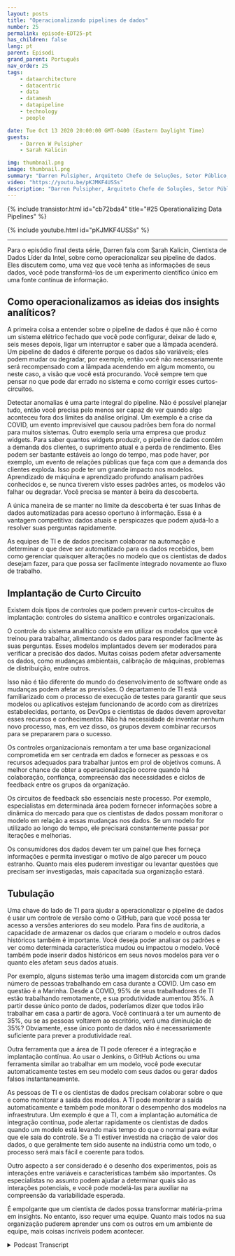 ```yaml
---
layout: posts
title: "Operacionalizando pipelines de dados"
number: 25
permalink: episode-EDT25-pt
has_children: false
lang: pt
parent: Episodi
grand_parent: Português
nav_order: 25
tags:
    - dataarchitecture
    - datacentric
    - data
    - datamesh
    - datapipeline
    - technology
    - people

date: Tue Oct 13 2020 20:00:00 GMT-0400 (Eastern Daylight Time)
guests:
    - Darren W Pulsipher
    - Sarah Kalicin

img: thumbnail.png
image: thumbnail.png
summary: "Darren Pulsipher, Arquiteto Chefe de Soluções, Setor Público, Intel, conversa com Sarah Kalicin, Cientista de Dados Líder, Intel, sobre a operacionalização do pipeline de dados da sua organização. É necessário um esforço em equipe para modelar, monitorar e produzir uma fonte contínua de informações valiosas. Este é o episódio final da série Iniciando sua Transformação Organizacional para se Tornar Centrado em Dados."
video: "https://youtu.be/pKJMKF4USSs"
description: "Darren Pulsipher, Arquiteto Chefe de Soluções, Setor Público, Intel, conversa com Sarah Kalicin, Cientista de Dados Líder, Intel, sobre a operacionalização do pipeline de dados da sua organização. É necessário um esforço em equipe para modelar, monitorar e produzir uma fonte contínua de informações valiosas. Este é o episódio final da série Iniciando sua Transformação Organizacional para se Tornar Centrado em Dados."
---
```


<div>
{% include transistor.html id="cb72bda4" title="#25 Operationalizing Data Pipelines" %}

{% include youtube.html id="pKJMKF4USSs" %}
</div>

---

Para o episódio final desta série, Darren fala com Sarah Kalicin, Cientista de Dados Líder da Intel, sobre como operacionalizar seu pipeline de dados. Eles discutem como, uma vez que você tenha as informações de seus dados, você pode transformá-los de um experimento científico único em uma fonte contínua de informação.

## Como operacionalizamos as ideias dos insights analíticos?

A primeira coisa a entender sobre o pipeline de dados é que não é como um sistema elétrico fechado que você pode configurar, deixar de lado e, seis meses depois, ligar um interruptor e saber que a lâmpada acenderá. Um pipeline de dados é diferente porque os dados são variáveis; eles podem mudar ou degradar, por exemplo, então você não necessariamente será recompensado com a lâmpada acendendo em algum momento, ou neste caso, a visão que você está procurando. Você sempre tem que pensar no que pode dar errado no sistema e como corrigir esses curtos-circuitos.

Detectar anomalias é uma parte integral do pipeline. Não é possível planejar tudo, então você precisa pelo menos ser capaz de ver quando algo aconteceu fora dos limites da análise original. Um exemplo é a crise da COVID, um evento imprevisível que causou padrões bem fora do normal para muitos sistemas. Outro exemplo seria uma empresa que produz widgets. Para saber quantos widgets produzir, o pipeline de dados contém a demanda dos clientes, o suprimento atual e a perda de rendimento. Eles podem ser bastante estáveis ao longo do tempo, mas pode haver, por exemplo, um evento de relações públicas que faça com que a demanda dos clientes exploda. Isso pode ter um grande impacto nos modelos. Aprendizado de máquina e aprendizado profundo analisam padrões conhecidos e, se nunca tiverem visto esses padrões antes, os modelos vão falhar ou degradar. Você precisa se manter à beira da descoberta.

A única maneira de se manter no limite da descoberta é ter suas linhas de dados automatizadas para acesso oportuno à informação. Essa é a vantagem competitiva: dados atuais e perspicazes que podem ajudá-lo a resolver suas perguntas rapidamente.

As equipes de TI e de dados precisam colaborar na automação e determinar o que deve ser automatizado para os dados recebidos, bem como gerenciar quaisquer alterações no modelo que os cientistas de dados desejam fazer, para que possa ser facilmente integrado novamente ao fluxo de trabalho.

## Implantação de Curto Circuito

Existem dois tipos de controles que podem prevenir curtos-circuitos de implantação: controles do sistema analítico e controles organizacionais.

O controle do sistema analítico consiste em utilizar os modelos que você treinou para trabalhar, alimentando os dados para responder facilmente às suas perguntas. Esses modelos implantados devem ser moderados para verificar a precisão dos dados. Muitas coisas podem afetar adversamente os dados, como mudanças ambientais, calibração de máquinas, problemas de distribuição, entre outros.

Isso não é tão diferente do mundo do desenvolvimento de software onde as mudanças podem afetar as previsões. O departamento de TI está familiarizado com o processo de execução de testes para garantir que seus modelos ou aplicativos estejam funcionando de acordo com as diretrizes estabelecidas, portanto, os DevOps e cientistas de dados devem aproveitar esses recursos e conhecimentos. Não há necessidade de inventar nenhum novo processo, mas, em vez disso, os grupos devem combinar recursos para se prepararem para o sucesso.

Os controles organizacionais remontam a ter uma base organizacional comprometida em ser centrada em dados e fornecer as pessoas e os recursos adequados para trabalhar juntos em prol de objetivos comuns. A melhor chance de obter a operacionalização ocorre quando há colaboração, confiança, compreensão das necessidades e ciclos de feedback entre os grupos da organização.

Os circuitos de feedback são essenciais neste processo. Por exemplo, especialistas em determinada área podem fornecer informações sobre a dinâmica do mercado para que os cientistas de dados possam monitorar o modelo em relação a essas mudanças nos dados. Se um modelo for utilizado ao longo do tempo, ele precisará constantemente passar por iterações e melhorias.

Os consumidores dos dados devem ter um painel que lhes forneça informações e permita investigar o motivo de algo parecer um pouco estranho. Quanto mais eles puderem investigar ou levantar questões que precisam ser investigadas, mais capacitada sua organização estará.

## Tubulação

Uma chave do lado de TI para ajudar a operacionalizar o pipeline de dados é usar um controle de versão como o GitHub, para que você possa ter acesso a versões anteriores do seu modelo. Para fins de auditoria, a capacidade de armazenar os dados que criaram o modelo e outros dados históricos também é importante. Você deseja poder analisar os padrões e ver como determinada característica mudou ou impactou o modelo. Você também pode inserir dados históricos em seus novos modelos para ver o quanto eles afetam seus dados atuais.

Por exemplo, alguns sistemas terão uma imagem distorcida com um grande número de pessoas trabalhando em casa durante a COVID. Um caso em questão é a Marinha. Desde a COVID, 95% de seus trabalhadores de TI estão trabalhando remotamente, e sua produtividade aumentou 35%. A partir desse único ponto de dados, poderíamos dizer que todos irão trabalhar em casa a partir de agora. Você continuará a ter um aumento de 35%, ou se as pessoas voltarem ao escritório, verá uma diminuição de 35%? Obviamente, esse único ponto de dados não é necessariamente suficiente para prever a produtividade real.

Outra ferramenta que a área de TI pode oferecer é a integração e implantação contínua. Ao usar o Jenkins, o GitHub Actions ou uma ferramenta similar ao trabalhar em um modelo, você pode executar automaticamente testes em seu modelo com seus dados ou gerar dados falsos instantaneamente.

As pessoas de TI e os cientistas de dados precisam colaborar sobre o que e como monitorar a saída dos modelos. A TI pode monitorar a saída automaticamente e também pode monitorar o desempenho dos modelos na infraestrutura. Um exemplo é que a TI, com a implantação automática de integração contínua, pode alertar rapidamente os cientistas de dados quando um modelo está levando mais tempo do que o normal para evitar que ele saia do controle. Se a TI estiver investida na criação de valor dos dados, o que geralmente tem sido ausente na indústria como um todo, o processo será mais fácil e coerente para todos.

Outro aspecto a ser considerado é o desenho dos experimentos, pois as interações entre variáveis e características também são importantes. Os especialistas no assunto podem ajudar a determinar quais são as interações potenciais, e você pode modelá-las para auxiliar na compreensão da variabilidade esperada.

É empolgante que um cientista de dados possa transformar matéria-prima em insights. No entanto, isso requer uma equipe. Quanto mais todos na sua organização puderem aprender uns com os outros em um ambiente de equipe, mais coisas incríveis podem acontecer.



<details>
<summary> Podcast Transcript </summary>

<p></p>

</details>
